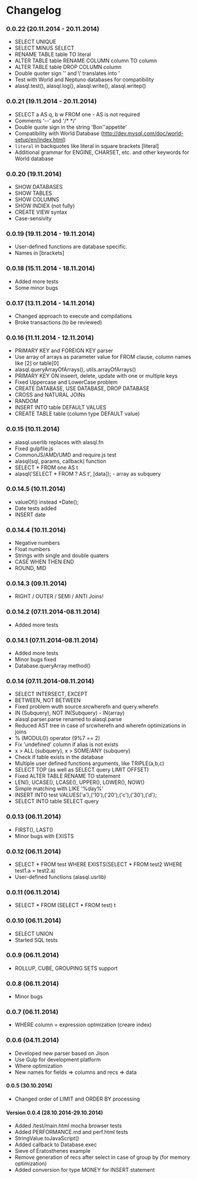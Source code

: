 # Changelog

### 0.0.22 (20.11.2014 - 20.11.2014)

* SELECT UNIQUE
* SELECT MINUS SELECT
* RENAME TABLE table TO literal
* ALTER TABLE table RENAME COLUMN column TO column
* ALTER TABLE table DROP COLUMN column
* Double quoter sign '' and \\' translates into '
* Test with World and Neptuno databases for compatibility
* alasql.test(), alasql.log(), alasql.write(), alasql.writep()

### 0.0.21 (19.11.2014 - 20.11.2014)

* SELECT a AS q, b w FROM one - AS is not required
* Comments '--' and '/* */'
* Double quote sign in the string 'Bon''appetite'
* Compatibility with World Database (http://dev.mysql.com/doc/world-setup/en/index.html)
 * `literal` in backquotes like literal in square brackets [literal]
 * Additional grammar for ENGINE, CHARSET, etc. and other keywords for World database

### 0.0.20 (19.11.2014)

* SHOW DATABASES
* SHOW TABLES
* SHOW COLUMNS
* SHOW INDIEX (not fully)
* CREATE VIEW syntax
* Case-sensivity

### 0.0.19 (19.11.2014 - 19.11.2014)

* User-defined functions are database specific.
* Names in [brackets]

### 0.0.18 (15.11.2014 - 18.11.2014)

* Added more tests
* Some minor bugs

### 0.0.17 (13.11.2014 - 14.11.2014)

* Changed approach to execute and compilations
* Broke transactions (to be reviewed)

### 0.0.16 (11.11.2014 - 12.11.2014)

* PRIMARY KEY and FOREIGN KEY parser
* Use array of arrays as parameter value for FROM clause, column names like \[2\] or table\[0\] 
* alasql.queryArrayOfArrays(), utils.arrayOfArrays()
* PRIMARY KEY ON inseert, delete, update with one or multiple keys
* Fixed Uppercase and LowerCase problem
* CREATE DATABASE, USE DATABASE, DROP DATABASE
* CROSS and NATURAL JOINs
* RANDOM
* INSERT INTO table DEFAULT VALUES
* CREATE TABLE table (column type DEFAULT value)


### 0.0.15 (10.11.2014)

* alasql.userlib replaces with alasql.fn
* Fixed gulpfile.js
* CommonJS/AMD/UMD and require.js test
* alasql(sql, params, callback) function
* SELECT * FROM one AS t
* alasql('SELECT * FROM ? AS t', [data]); - array as subquery


### 0.0.14.5 (10.11.2014)

* valueOf() instead +Date();
* Date tests added
* INSERT date

### 0.0.14.4 (10.11.2014)

* Negative numbers 
* Float numbers
* Strings with single and double quaters
* CASE WHEN THEN END
* ROUND, MID

### 0.0.14.3 (09.11.2014)

* RIGHT / OUTER / SEMI / ANTI Joins!

### 0.0.14.2 (07.11.2014-08.11.2014)

* Added more tests

### 0.0.14.1 (07.11.2014-08.11.2014)

* Added more tests
* Minor bugs fixed
* Database.queryArray method()

### 0.0.14 (07.11.2014-08.11.2014)

* SELECT INTERSECT, EXCEPT
* BETWEEN, NOT BETWEEN
* Fixed problem wuth source.srcwherefn and query.wherefn
* IN (Subquery), NOT IN(Subquery) - IN(array)
* alasql.parser.parse renamed to alasql.parse
* Reduced AST tree in case of srcwherefn and wherefn optimizations in joins
* % (MODULO) operator (9%7 == 2)
* Fix 'undefined' column if alias is not exists
* x > ALL (subquery), x > SOME/ANY (subquery)
* Check if table exists in the database
* Multiple user defined functions arguments, like TRIPLE(a,b,c)
* SELECT TOP (as well as SELECT query LIMIT OFFSET)
* Fixed ALTER TABLE RENAME TO statement
* LEN(), UCASE(), LCASE(), UPPER(), LOWER(), NOW()
* Simple matching with LIKE '%day%'
* INSERT INTO test VALUES('a'),('10'),('20'),('c'),('30'),('d');
* SELECT INTO table SELECT query

### 0.0.13 (06.11.2014)

* FIRST(), LAST()
* Minor bugs with EXISTS 

### 0.0.12 (06.11.2014)

* SELECT * FROM test WHERE EXISTS(SELECT * FROM test2 WHERE test1.a = test2.a)
* User-defined functions (alasql.usrlib)

### 0.0.11 (06.11.2014)

* SELECT * FROM (SELECT * FROM test) t

### 0.0.10 (06.11.2014)

* SELECT UNION
* Started SQL tests

### 0.0.9 (06.11.2014)

* ROLLUP, CUBE, GROUPING SETS support

### 0.0.8 (06.11.2014)

* Minor bugs

### 0.0.7 (06.11.2014)

* WHERE column = expression optmization (creare index)

### 0.0.6 (04.11.2014)

* Developed new parser based on Jison
* Use Gulp for development platform
* Where optimization
* New names for fields => columns and recs => data

#### 0.0.5 (30.10.2014)

* Changed order of LIMIT and ORDER BY processing

#### Version 0.0.4 (28.10.2014-29.10.2014)

* Added /test/main.html mocha browser tests
* Added PERFORMANCE.md and perf.html tests
* StringValue.toJavaScript()
* Added callback to Database.exec
* Sieve of Eratosthenes example
* Remove generation of recs after select in case of group by (for memory optimization)
* Added conversion for type MONEY for INSERT statement 


